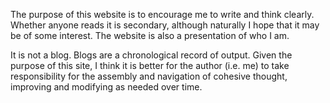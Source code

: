 The purpose of this website is to encourage me to write and think clearly. Whether anyone reads it is secondary, although naturally I hope that it may be of some interest. The website is also a presentation of who I am.

It is not a blog. Blogs are a chronological record of output. Given the purpose of this site, I think it is better for the author (i.e. me) to take responsibility for the assembly and navigation of cohesive thought, improving and modifying as needed over time.
